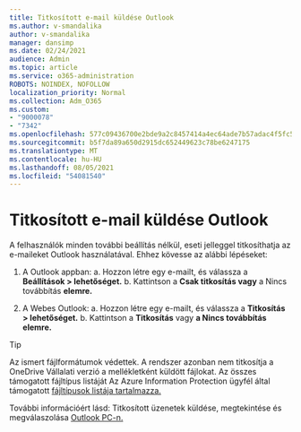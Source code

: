 ```yaml
---
title: Titkosított e-mail küldése Outlook
ms.author: v-smandalika
author: v-smandalika
manager: dansimp
ms.date: 02/24/2021
audience: Admin
ms.topic: article
ms.service: o365-administration
ROBOTS: NOINDEX, NOFOLLOW
localization_priority: Normal
ms.collection: Adm_O365
ms.custom:
- "9000078"
- "7342"
ms.openlocfilehash: 577c09436700e2bde9a2c8457414a4ec64ade7b57adac4f5fc51ca7cffe73656
ms.sourcegitcommit: b5f7da89a650d2915dc652449623c78be6247175
ms.translationtype: MT
ms.contentlocale: hu-HU
ms.lasthandoff: 08/05/2021
ms.locfileid: "54081540"
---
```

# <a name="send-encrypted-email-using-outlook"></a>Titkosított e-mail küldése Outlook

A felhasználók minden további beállítás nélkül, eseti jelleggel titkosíthatja az e-maileket Outlook használatával. Ehhez kövesse az alábbi lépéseket:

1. A Outlook appban: a. Hozzon létre egy e-mailt, és válassza a **Beállítások > lehetőséget.** 
    b. Kattintson a **Csak titkosítás vagy** a Nincs továbbítás **elemre.**

2. A Webes Outlook: a. Hozzon létre egy e-mailt, és válassza a **Titkosítás > lehetőséget.**
    b. Kattintson a **Titkosítás** vagy **a Nincs továbbítás elemre.**

> [!TIP]
> Az ismert fájlformátumok védettek. A rendszer azonban nem titkosítja a OneDrive Vállalati verzió a mellékletként küldött fájlokat. Az összes támogatott fájltípus listáját Az Azure Information Protection ügyfél által támogatott [fájltípusok listája tartalmazza.](https://docs.microsoft.com/azure/information-protection/rms-client/client-admin-guide-file-types)

További információért lásd: Titkosított üzenetek küldése, megtekintése és megválaszolása [Outlook PC-n.](https://support.microsoft.com/topic/send-view-and-reply-to-encrypted-messages-in-outlook-for-pc-eaa43495-9bbb-4fca-922a-df90dee51980)



